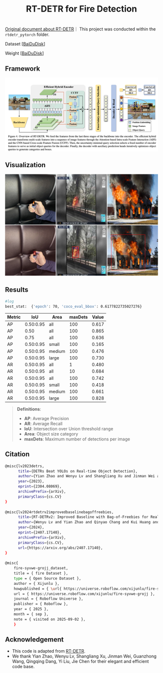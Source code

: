 

<div align="center"> 
<h1>RT-DETR for Fire Detection <h1>
</div>

[Original document about RT-DETR](README_.md)｜
This project was conducted within the `rtdetr_pytorch` folder.

Dataset [[BaiDuDisk](https://pan.baidu.com/s/1sFQ_ZrA2X5Bz1rOKMaAygw?pwd=tbbd)]

Weight [[BaiDuDisk](https://pan.baidu.com/s/1y0NkJ6m2sHxgR45dSY4fPg?pwd=kyjz)]




## Framework
<div align="center"> 

![](./rtdetr_pytorch/save/image.png)

</div>

## Visualization
<div align="center"> 

![](./rtdetr_pytorch/save/fire_detection.png)

</div>

## Results
```Bash
#log
best_stat:  {'epoch': 70, 'coco_eval_bbox': 0.6177822735027276}
```

<div align="center"> 

| **Metric** | **IoU** | **Area** | **maxDets** | **Value** |
|-----------|---------|----------|-------------|-----------|
| AP        | 0.50:0.95 | all      | 100         | 0.617     |
| AP        | 0.50      | all      | 100         | 0.865     |
| AP        | 0.75      | all      | 100         | 0.636     |
| AP        | 0.50:0.95 | small    | 100         | 0.165     |
| AP        | 0.50:0.95 | medium   | 100         | 0.476     |
| AP        | 0.50:0.95 | large    | 100         | 0.730     |
| AR        | 0.50:0.95 | all      | 1           | 0.480     |
| AR        | 0.50:0.95 | all      | 10          | 0.684     |
| AR        | 0.50:0.95 | all      | 100         | 0.742     |
| AR        | 0.50:0.95 | small    | 100         | 0.418     |
| AR        | 0.50:0.95 | medium   | 100         | 0.661     |
| AR        | 0.50:0.95 | large    | 100         | 0.828     |

</div>

> **Definitions**:
> - **AP**: Average Precision
> - **AR**: Average Recall
> - **IoU**: Intersection over Union threshold range
> - **Area**: Object size category
> - **maxDets**: Maximum number of detections per
image

## Citation

```Bash
@misc{lv2023detrs,
      title={DETRs Beat YOLOs on Real-time Object Detection},
      author={Yian Zhao and Wenyu Lv and Shangliang Xu and Jinman Wei and Guanzhong Wang and Qingqing Dang and Yi Liu and Jie Chen},
      year={2023},
      eprint={2304.08069},
      archivePrefix={arXiv},
      primaryClass={cs.CV}
}

@misc{lv2024rtdetrv2improvedbaselinebagoffreebies,
      title={RT-DETRv2: Improved Baseline with Bag-of-Freebies for Real-Time Detection Transformer}, 
      author={Wenyu Lv and Yian Zhao and Qinyao Chang and Kui Huang and Guanzhong Wang and Yi Liu},
      year={2024},
      eprint={2407.17140},
      archivePrefix={arXiv},
      primaryClass={cs.CV},
      url={https://arxiv.org/abs/2407.17140}, 
}

@misc{
    fire-syvwe-grojj_dataset,
    title = { fire Dataset },
    type = { Open Source Dataset },
    author = { Xijunlu },
    howpublished = { \url{ https://universe.roboflow.com/xijunlu/fire-syvwe-grojj } },
    url = { https://universe.roboflow.com/xijunlu/fire-syvwe-grojj },
    journal = { Roboflow Universe },
    publisher = { Roboflow },
    year = { 2025 },
    month = { sep },
    note = { visited on 2025-09-02 },
    }

```

## Acknowledgement

* This code is adapted from [RT-DETR](https://zhao-yian.github.io/RTDETR/).
* We thank Yian Zhao, Wenyu Lv, Shangliang Xu, Jinman Wei, Guanzhong Wang, Qingqing Dang, Yi Liu, Jie Chen for their elegant and efficient code base.